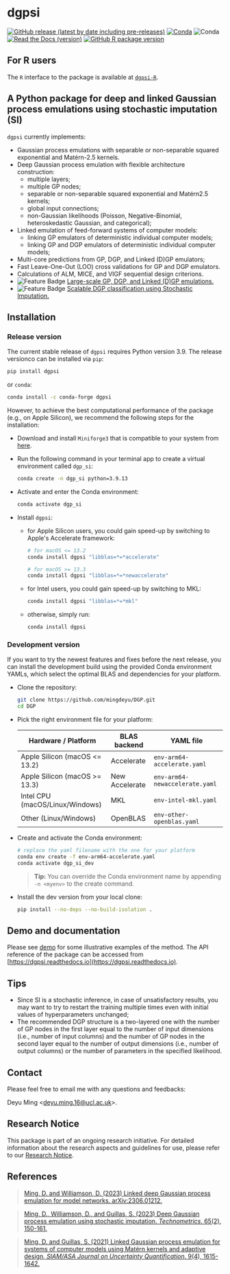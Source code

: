 # dgpsi
[![GitHub release (latest by date including pre-releases)](https://img.shields.io/github/v/release/mingdeyu/DGP?display_name=release&include_prereleases&style=flat-square)](https://github.com/mingdeyu/DGP/releases)
[![Conda](https://img.shields.io/conda/dn/conda-forge/dgpsi?label=Conda%20Downloads&style=flat-square)](https://anaconda.org/conda-forge/dgpsi)
![Conda](https://img.shields.io/conda/pn/conda-forge/dgpsi?color=orange&style=flat-square)
[![Read the Docs (version)](https://img.shields.io/readthedocs/dgpsi/latest?style=flat-square)](https://dgpsi.readthedocs.io)
[![GitHub R package version](https://img.shields.io/github/r-package/v/mingdeyu/dgpsi-R)](https://github.com/mingdeyu/dgpsi-R)

## For R users
The `R` interface to the package is available at [`dgpsi-R`](https://github.com/mingdeyu/dgpsi-R).

## A Python package for deep and linked Gaussian process emulations using stochastic imputation (SI)
`dgpsi` currently implements:

* Gaussian process emulations with separable or non-separable squared exponential and Mat&eacute;rn-2.5 kernels.
* Deep Gaussian process emulation with flexible architecture construction: 
    - multiple layers;
    - multiple GP nodes;
    - separable or non-separable squared exponential and Mat&eacute;rn2.5 kernels;
    - global input connections;
    - non-Gaussian likelihoods (Poisson, Negative-Binomial, heteroskedastic Gaussian, and categorical);
* Linked emulation of feed-forward systems of computer models:
    - linking GP emulators of deterministic individual computer models;
    - linking GP and DGP emulators of deterministic individual computer models;
* Multi-core predictions from GP, DGP, and Linked (D)GP emulators;
* Fast Leave-One-Out (LOO) cross validations for GP and DGP emulators.
* Calculations of ALM, MICE, and VIGF sequential design criterions.
* ![Feature Badge](https://img.shields.io/badge/Feature-New-orange) [Large-scale GP, DGP, and Linked (D)GP emulations.](https://github.com/mingdeyu/DGP/blob/master/demo/vecchia_SI.ipynb)
* ![Feature Badge](https://img.shields.io/badge/Feature-New-orange) [Scalable DGP classification using Stochastic Imputation.](https://github.com/mingdeyu/DGP/blob/master/demo/DGP_classification.ipynb)

## Installation
### Release version
The current stable release of `dgpsi` requires Python version 3.9. The release versionco can be installed via `pip`:

```bash
pip install dgpsi
```

or `conda`:

```bash
conda install -c conda-forge dgpsi
```

However, to achieve the best computational performance of the package (e.g., on Apple Silicon), we recommend the following steps for the installation:
* Download and install `Miniforge3` that is compatible to your system from [here](https://github.com/conda-forge/miniforge).
* Run the following command in your terminal app to create a virtual environment called `dgp_si`:

    ```bash
    conda create -n dgp_si python=3.9.13 
    ```

* Activate and enter the Conda environment:

    ```bash
    conda activate dgp_si
    ```

* Install `dgpsi`:
    - for Apple Silicon users, you could gain speed-up by switching to Apple's Accelerate framework:

        ```bash
        # for macOS <= 13.2
        conda install dgpsi "libblas=*=*accelerate"

        # for macOS >= 13.3
        conda install dgpsi "libblas=*=*newaccelerate"
        ```

    - for Intel users, you could gain speed-up by switching to MKL:

        ```bash
        conda install dgpsi "libblas=*=*mkl"
        ```

    - otherwise, simply run:

        ```bash
        conda install dgpsi
        ```

### Development version
If you want to try the newest features and fixes before the next release, you can install the development build using the provided Conda environment YAMLs, which select the optimal BLAS and dependencies for your platform.

* Clone the repository:

    ```bash
    git clone https://github.com/mingdeyu/DGP.git
    cd DGP
    ```

* Pick the right environment file for your platform:

    | Hardware / Platform                      | BLAS backend   | YAML file                       |
    | ---------------------------------------- | -------------- | --------------------------------|
    | Apple Silicon (macOS <= 13.2)            | Accelerate     | `env-arm64-accelerate.yaml`     |
    | Apple Silicon (macOS >= 13.3)            | New Accelerate | `env-arm64-newaccelerate.yaml`  |
    | Intel CPU (macOS/Linux/Windows)          | MKL            | `env-intel-mkl.yaml`            |
    | Other (Linux/Windows)                    | OpenBLAS       | `env-other-openblas.yaml`       |

* Create and activate the Conda environment:

    ```bash
    # replace the yaml filename with the one for your platform
    conda env create -f env-arm64-accelerate.yaml
    conda activate dgp_si_dev
    ```
    > **Tip:** You can override the Conda environment name by appending `-n <myenv>` to the create command.

* Install the dev version from your local clone:

    ```bash
    pip install --no-deps --no-build-isolation .
    ```

## Demo and documentation
Please see [demo](https://github.com/mingdeyu/DGP/tree/master/demo) for some illustrative examples of the method. The API reference 
of the package can be accessed from [https://dgpsi.readthedocs.io](https://dgpsi.readthedocs.io).

## Tips
* Since SI is a stochastic inference, in case of unsatisfactory results, you may want to try to restart the training multiple times even with initial values of hyperparameters unchanged;
* The recommended DGP structure is a two-layered one with the number of GP nodes in the first layer equal to the number of input dimensions (i.e., number of input columns) and the number of GP nodes in the second layer equal to the number of output dimensions (i.e., number of output columns) or the number of parameters in the specified likelihood.

## Contact
Please feel free to email me with any questions and feedbacks: 

Deyu Ming <[deyu.ming.16@ucl.ac.uk](mailto:deyu.ming.16@ucl.ac.uk)>.

## Research Notice
This package is part of an ongoing research initiative. For detailed information about the research aspects and guidelines for use, please refer to our [Research Notice](./RESEARCH-NOTICE.md).

## References
> [Ming, D. and Williamson, D. (2023) Linked deep Gaussian process emulation for model networks. arXiv:2306.01212.](https://arxiv.org/abs/2306.01212)

> [Ming, D., Williamson, D., and Guillas, S. (2023) Deep Gaussian process emulation using stochastic imputation. <i>Technometrics</i>. 65(2), 150-161.](https://doi.org/10.1080/00401706.2022.2124311)

> [Ming, D. and Guillas, S. (2021) Linked Gaussian process emulation for systems of computer models using Mat&eacute;rn kernels and adaptive design, <i>SIAM/ASA Journal on Uncertainty Quantification</i>. 9(4), 1615-1642.](https://epubs.siam.org/doi/abs/10.1137/20M1323771)
